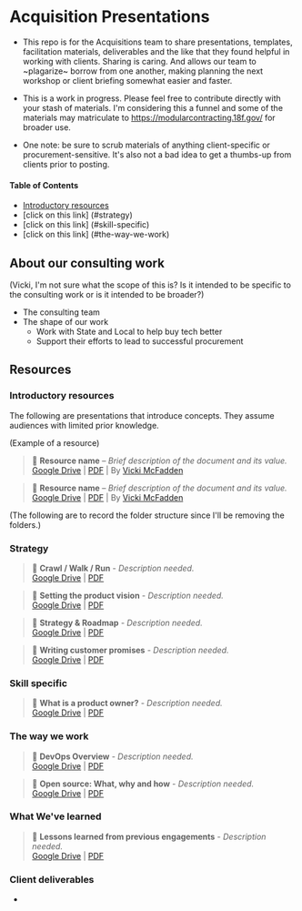 # Acquisition Presentations

- This repo is for the Acquisitions team to share presentations, templates, facilitation materials, deliverables and the like that they found helpful in working with clients.  Sharing is caring.  And allows our team to ~plagarize~ borrow from one another, making planning the next workshop or client briefing somewhat easier and faster.  

- This is a work in progress.  Please feel free to contribute directly with your stash of materials.  I'm considering this a funnel and some of the materials may matriculate to https://modularcontracting.18f.gov/ for broader use.  

- One note:  be sure to scrub materials of anything client-specific or procurement-sensitive.  It's also not a bad idea to get a thumbs-up from clients prior to posting.  

#### Table of Contents
- [Introductory resources](#introductory-resources)
- [click on this link] (#strategy)
- [click on this link] (#skill-specific)
- [click on this link] (#the-way-we-work)

## About our consulting work

(Vicki, I'm not sure what the scope of this is? Is it intended to be specific to the consulting work or is it intended to be broader?)

- The consulting team
- The shape of our work
   - Work with State and Local to help buy tech better
   - Support their efforts to lead to successful procurement

## Resources

### Introductory resources

The following are presentations that introduce concepts. They assume audiences with limited prior knowledge.

(Example of a resource)

> :blue_book: **Resource name** – _Brief description of the document and its value._     
[Google Drive](http:www.example.com) | [PDF](http:www.example.com) | By [Vicki McFadden](https://github.com/vickimcfadden)

> :blue_book: **Resource name** – _Brief description of the document and its value._     
[Google Drive](http:www.example.com) | [PDF](http:www.example.com) | By [Vicki McFadden](https://github.com/vickimcfadden)

(The following are to record the folder structure since I'll be removing the folders.)

### Strategy

> :blue_book: **Crawl / Walk / Run** - _Description needed._     
[Google Drive](https://docs.google.com/presentation/d/19fFWy9wXefKw8ILSAuDsJ8m_w7EL5aF8PPKJmJjQDAA/edit#slide=id.g1b05f3d75a_0_198) | [PDF](presentations/Crawl-Walk-Run.pdf)

> :blue_book: **Setting the product vision** - _Description needed._     
[Google Drive](https://drive.google.com/open?id=15l1GZ1-Z3cVksZ2_QRWAqRXUKoYmhS9TMptxeAEoikY) | [PDF](presentations/Setting%20the%20product%20vision.pdf)

> :blue_book: **Strategy & Roadmap** - _Description needed._     
[Google Drive](https://drive.google.com/open?id=1rZs5Bqd_aMYtR80WCfd97LLd9YF4P7HfdCnVQoQpBvg) | [PDF](presentations/Strategy%20and%20Roadmap.pdf)

> :blue_book: **Writing customer promises** - _Description needed._     
[Google Drive](https://docs.google.com/presentation/d/1TTmQ4_as4lxjIbrjdHL-XPaLwQbICK4SBxlIQEDOf6E/edit#slide=id.gf774b1724_1_76) | [PDF](presentations/Writing%20customer%20promises.pdf)


### Skill specific

> :blue_book: **What is a product owner?** - _Description needed._     
[Google Drive](https://drive.google.com/open?id=1Ubj9M1ww4YaFf5-8M4a8Og1UAOUuwdzbipXMr_KNK8E) | [PDF](presentations/Product%20owner.pdf)

### The way we work

> :blue_book: **DevOps Overview** - _Description needed._     
[Google Drive](https://docs.google.com/presentation/d/1iHkHjNT6JM36j1nUkhT6vCVfUTsQOD5yS-_aaPVKNBQ/edit) | [PDF](presentations/DevOps%20Overview.pdf)

> :blue_book: **Open source: What, why and how** - _Description needed._     
[Google Drive](https://drive.google.com/open?id=1rpQPxzozq1Jn2ISj-ROwaxn0q8owm46_DMJYrxEkXjY) | [PDF](presentations/Open%20source-%20why%20and%20how-.pdf)



### What We've learned

> :blue_book: **Lessons learned from previous engagements** - _Description needed._     
[Google Drive](https://docs.google.com/presentation/d/1THdDgecX5qQcbUkDCVGbNNsnuyDewC7faRhtG5HRsLQ/edit) | [PDF](presentations/Lessons%20learned%20from%20past%20engagements.pdf)


### Client deliverables

-
